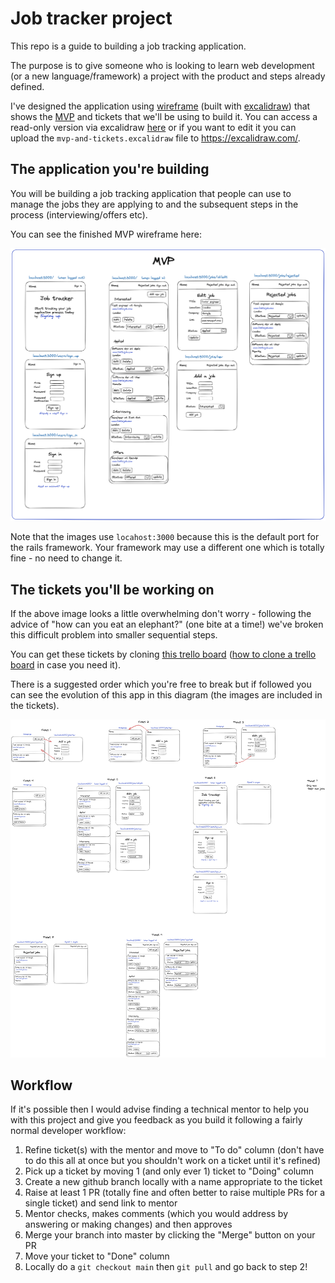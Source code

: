 # Job tracker project

This repo is a guide to building a job tracking application. 

The purpose is to give someone who is looking to learn web development (or a new language/framework) a 
project with the product and steps already defined. 

I've designed the application using [wireframe](https://balsamiq.com/learn/articles/what-are-wireframes/)
(built with [excalidraw](https://excalidraw.com/)) that shows the [MVP](https://en.wikipedia.org/wiki/Minimum_viable_product) and tickets
that we'll be using to build it. You can access a read-only version via excalidraw [here](https://excalidraw.com/#json=GagiUh2c-K76wbxHYcIcG,2jGQGZpYCUptSxT9cvJsPQ)
or if you want to edit it you can upload the `mvp-and-tickets.excalidraw` file to https://excalidraw.com/.

## The application you're building

You will be building a job tracking application that people can use to manage the jobs they are applying to 
and the subsequent steps in the process (interviewing/offers etc).

You can see the finished MVP wireframe here: 

![mvp-image](job-tracker-mvp.png)

Note that the images use `locahost:3000` because this is the default port for the rails framework. Your framework 
may use a different one which is totally fine - no need to change it.

## The tickets you'll be working on

If the above image looks a little overwhelming don't worry - following the advice of 
"how can you eat an elephant?" (one bite at a time!) we've broken this difficult problem into smaller 
sequential steps. 

You can get these tickets by cloning [this trello board](https://trello.com/b/rqZoLhCB/job-tracker-template) 
([how to clone a trello board](https://support.atlassian.com/trello/docs/copying-cards-lists-or-boards/#:~:text=You%20can%20even%20copy%20entire,copy%20cards%20and%20their%20descriptions.) 
in case you need it).

There is a suggested order which you're free to break but if followed you can see the evolution of this app in 
this diagram (the images are included in the tickets).

![mvp-image](job-tracker-tickets.png)

## Workflow 

If it's possible then I would advise finding a technical mentor to help you with this project and give you feedback 
as you build it following a fairly normal developer workflow: 

1. Refine ticket(s) with the mentor and move to "To do" column (don't have to do this all at once but you shouldn't work on a ticket until it's refined)
2. Pick up a ticket by moving 1 (and only ever 1) ticket to "Doing" column
3. Create a new github branch locally with a name appropriate to the ticket
4. Raise at least 1 PR (totally fine and often better to raise multiple PRs for a single ticket) and send link to mentor
5. Mentor checks, makes comments (which you would address by answering or making changes) and then approves 
6. Merge your branch into master by clicking the "Merge" button on your PR
7. Move your ticket to "Done" column 
8. Locally do a `git checkout main` then `git pull` and go back to step 2!



